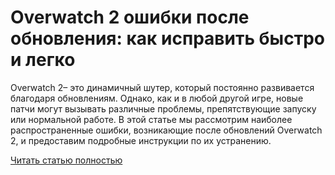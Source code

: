 # Overwatch 2 ошибки после обновления: как исправить быстро и легко



Overwatch 2– это динамичный шутер, который постоянно развивается благодаря обновлениям. Однако, как и в любой другой игре, новые патчи могут вызывать различные проблемы, препятствующие запуску или нормальной работе. В этой статье мы рассмотрим наиболее распространенные ошибки, возникающие после обновлений Overwatch 2, и предоставим подробные инструкции по их устранению.

[Читать статью полностью](https://xyberbara.com/gaming/ispravlyayem-oshibki-overwatch-posle-poslednego-obnovleniya/)
